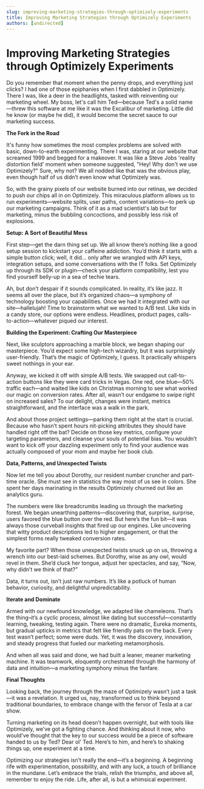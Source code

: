```yaml
---
slug: improving-marketing-strategies-through-optimizely-experiments
title: Improving Marketing Strategies through Optimizely Experiments
authors: [undirected]
---
```



# Improving Marketing Strategies through Optimizely Experiments

Do you remember that moment when the penny drops, and everything just clicks? I had one of those epiphanies when I first dabbled in Optimizely. There I was, like a deer in the headlights, tasked with reinventing our marketing wheel. My boss, let's call him Ted—because Ted's a solid name—threw this software at me like it was the Excalibur of marketing. Little did he know (or maybe he did), it would become the secret sauce to our marketing success.

**The Fork in the Road**

It's funny how sometimes the most complex problems are solved with basic, down-to-earth experimenting. There I was, staring at our website that screamed 1999 and begged for a makeover. It was like a Steve Jobs 'reality distortion field' moment when someone suggested, "Hey! Why don't we use Optimizely?" Sure, why not? We all nodded like that was the obvious play, even though half of us didn’t even know what Optimizely was.

So, with the grainy pixels of our website burned into our retinas, we decided to push our chips all in on Optimizely. This miraculous platform allows us to run experiments—website splits, user paths, content variations—to perk up our marketing campaigns. Think of it as a mad scientist's lab but for marketing, minus the bubbling concoctions, and possibly less risk of explosions.

**Setup: A Sort of Beautiful Mess**

First step—get the darn thing set up. We all know there’s nothing like a good setup session to kickstart your caffeine addiction. You’d think it starts with a simple button click; well, it did... only after we wrangled with API keys, integration setups, and some conversations with the IT folks. Set Optimizely up through its SDK or plugin—check your platform compatibility, lest you find yourself belly-up in a sea of techie tears.

Ah, but don’t despair if it sounds complicated. In reality, it’s like jazz. It seems all over the place, but it’s organized chaos—a symphony of technology boosting your capabilities. Once we had it integrated with our site—hallelujah! Time to brainstorm what we wanted to A/B test. Like kids in a candy store, our options were endless. Headlines, product pages, calls-to-action—whatever piqued our interest. 

**Building the Experiment: Crafting Our Masterpiece**

Next, like sculptors approaching a marble block, we began shaping our masterpiece. You’d expect some high-tech wizardry, but it was surprisingly user-friendly. That’s the magic of Optimizely, I guess. It practically whispers sweet nothings in your ear. 

Anyway, we kicked it off with simple A/B tests. We swapped out call-to-action buttons like they were card tricks in Vegas. One red, one blue—50% traffic each—and waited like kids on Christmas morning to see what worked our magic on conversion rates. After all, wasn’t our endgame to swipe right on increased sales? To our delight, changes were instant, metrics straightforward, and the interface was a walk in the park.

And about those project settings—parking them right at the start is crucial. Because who hasn’t spent hours nit-picking attributes they should have handled right off the bat? Decide on those key metrics, configure your targeting parameters, and cleanse your souls of potential bias. You wouldn’t want to kick off your dazzling experiment only to find your audience was actually composed of your mom and maybe her book club.

**Data, Patterns, and Unexpected Twists**

Now let me tell you about Dorothy, our resident number cruncher and part-time oracle. She must see in statistics the way most of us see in colors. She spent her days marinating in the results Optimizely churned out like an analytics guru.

The numbers were like breadcrumbs leading us through the marketing forest. We began unearthing patterns—discovering that, surprise, surprise, users favored the blue button over the red. But here’s the fun bit—it was always those curveball insights that fired up our engines. Like uncovering that witty product descriptions led to higher engagement, or that the simplest forms really tweaked conversion rates.

My favorite part? When those unexpected twists snuck up on us, throwing a wrench into our best-laid schemes. But Dorothy, wise as any owl, would revel in them. She’d cluck her tongue, adjust her spectacles, and say, “Now, why didn’t we think of that?” 

Data, it turns out, isn’t just raw numbers. It’s like a potluck of human behavior, curiosity, and delightful unpredictability.

**Iterate and Dominate**

Armed with our newfound knowledge, we adapted like chameleons. That’s the thing–it’s a cyclic process, almost like dating but successful—constantly learning, tweaking, testing again. There were no dramatic, Eureka moments, but gradual upticks in metrics that felt like friendly pats on the back. Every test wasn’t perfect; some were duds. Yet, it was the discovery, innovation, and steady progress that fueled our marketing metamorphosis.

And when all was said and done, we had built a leaner, meaner marketing machine. It was teamwork, eloquently orchestrated through the harmony of data and intuition—a marketing symphony minus the fanfare.

**Final Thoughts**

Looking back, the journey through the maze of Optimizely wasn’t just a task—it was a revelation. It urged us, nay, transformed us to think beyond traditional boundaries, to embrace change with the fervor of Tesla at a car show. 

Turning marketing on its head doesn’t happen overnight, but with tools like Optimizely, we’ve got a fighting chance. And thinking about it now, who would’ve thought that the key to our success would be a piece of software handed to us by Ted? Dear ol' Ted. Here’s to him, and here’s to shaking things up, one experiment at a time.

Optimizing our strategies isn’t really the end—it’s a beginning. A beginning rife with experimentation, possibility, and with any luck, a touch of brilliance in the mundane. Let’s embrace the trials, relish the triumphs, and above all, remember to enjoy the ride. Life, after all, is but a whimsical experiment.